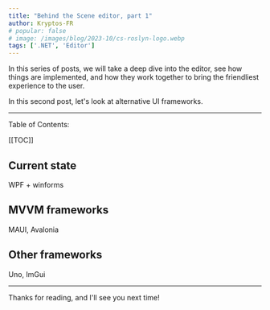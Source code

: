 ```yaml
---
title: "Behind the Scene editor, part 1"
author: Kryptos-FR
# popular: false
# image: /images/blog/2023-10/cs-roslyn-logo.webp
tags: ['.NET', 'Editor']
---
```


In this series of posts, we will take a deep dive into the editor, see how things are implemented, and how they work together to bring the friendliest experience to the user.

In this second post, let's look at alternative UI frameworks.

---

Table of Contents:

[[TOC]]

## Current state

WPF + winforms

## MVVM frameworks

MAUI, Avalonia

## Other frameworks

Uno, ImGui

---

Thanks for reading, and I'll see you next time!
